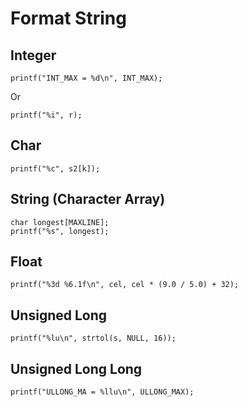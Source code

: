 # Format String

## Integer

	printf("INT_MAX = %d\n", INT_MAX);

Or

	printf("%i", r);

## Char

    printf("%c", s2[k]);

## String (Character Array)

	char longest[MAXLINE];
	printf("%s", longest);

## Float

	printf("%3d %6.1f\n", cel, cel * (9.0 / 5.0) + 32);


## Unsigned Long

    printf("%lu\n", strtol(s, NULL, 16));

## Unsigned Long Long

	printf("ULLONG_MA = %llu\n", ULLONG_MAX);
